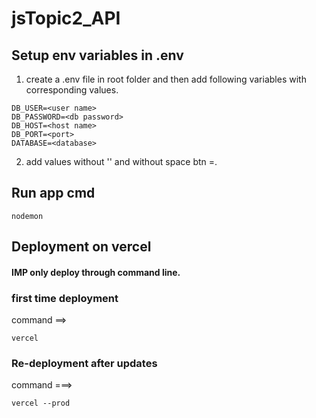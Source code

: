 # jsTopic2_API

## Setup env variables in .env

1. create a .env file in root folder and then add following variables with corresponding values.

```
DB_USER=<user name>
DB_PASSWORD=<db password>
DB_HOST=<host name>
DB_PORT=<port>
DATABASE=<database>
```

2. add values without '' and without space btn =.

## Run app cmd

```
nodemon
```

## Deployment on vercel

#### IMP only deploy through command line.

### first time deployment

command ==>

```
vercel
```

### Re-deployment after updates

command ===>

```
vercel --prod
```
